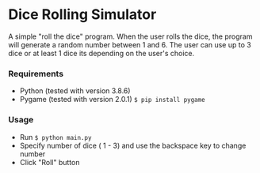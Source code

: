 # Dice Rolling Simulator
A simple "roll the dice" program.  When the user rolls the dice, the program will generate a random number between 1 and 6. The user can use up to 3 dice or at least 1 dice its depending on the user's choice.

### Requirements
- Python (tested with version 3.8.6)
- Pygame (tested with version 2.0.1)
`$ pip install pygame `

### Usage
- Run
`$ python main.py`
- Specify number of dice ( 1 - 3) and use the backspace key to change number
- Click "Roll" button